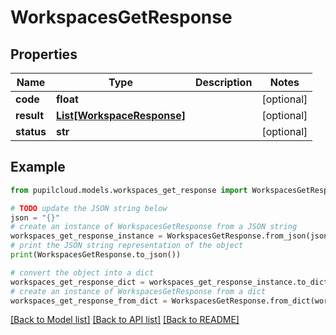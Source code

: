 # WorkspacesGetResponse


## Properties

Name | Type | Description | Notes
------------ | ------------- | ------------- | -------------
**code** | **float** |  | [optional] 
**result** | [**List[WorkspaceResponse]**](WorkspaceResponse.md) |  | [optional] 
**status** | **str** |  | [optional] 

## Example

```python
from pupilcloud.models.workspaces_get_response import WorkspacesGetResponse

# TODO update the JSON string below
json = "{}"
# create an instance of WorkspacesGetResponse from a JSON string
workspaces_get_response_instance = WorkspacesGetResponse.from_json(json)
# print the JSON string representation of the object
print(WorkspacesGetResponse.to_json())

# convert the object into a dict
workspaces_get_response_dict = workspaces_get_response_instance.to_dict()
# create an instance of WorkspacesGetResponse from a dict
workspaces_get_response_from_dict = WorkspacesGetResponse.from_dict(workspaces_get_response_dict)
```
[[Back to Model list]](../README.md#documentation-for-models) [[Back to API list]](../README.md#documentation-for-api-endpoints) [[Back to README]](../README.md)


